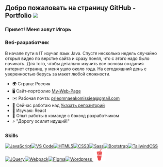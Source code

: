 ## Добро пожаловать на страницу GitHub - Portfolio <img src="https://media.giphy.com/media/hvRJCLFzcasrR4ia7z/giphy.gif" width="5%">

### Привет! Меня зовут Игорь

### Веб-разработчик

В начале пути в IT изучал язык Java. Спустя несколько недель случайно открыл видео по верстке сайта и сразу понял, что с этого надо было начинать. Для того, чтобы детально изучить все основы создания интернет страниц, у меня ушло около года. На сегодняшний день с уверенностью берусь за макет любой сложности.

* 🌍  Страна: Россия
* 🖥️  Сайт-портфолио [My-Web-Page](http://seniorlion.github.io/)
* ✉️  Рабочая почта: [prieomnaeakomissiea@gmail.com](mailto:prieomnaeakomissiea@gmail.com)
* 🚀  Сейчас работаю над [Указать репозиторий](http://сайт)
* 🧠  Изучаю: React
* 🤝  Опыт работы в команде с бэкэнд разработчиком
* ⚡  "Дорогу осилит идущий!"

### Skills

<p align="left">
<a href="https://developer.mozilla.org/en-US/docs/Web/JavaScript" target="_blank" rel="noreferrer"><img src="https://raw.githubusercontent.com/danielcranney/readme-generator/main/public/icons/skills/javascript-colored.svg" width="36" height="36" alt="JavaScript" /></a><a href="https://code.visualstudio.com/" target="_blank" rel="noreferrer"><img src="https://raw.githubusercontent.com/danielcranney/readme-generator/main/public/icons/skills/visualstudiocode.svg" width="36" height="36" alt="VS Code" /></a><a href="https://developer.mozilla.org/en-US/docs/Glossary/HTML5" target="_blank" rel="noreferrer"><img src="https://raw.githubusercontent.com/danielcranney/readme-generator/main/public/icons/skills/html5-colored.svg" width="36" height="36" alt="HTML5" /></a><a href="https://www.w3.org/TR/CSS/#css" target="_blank" rel="noreferrer"><img src="https://raw.githubusercontent.com/danielcranney/readme-generator/main/public/icons/skills/css3-colored.svg" width="36" height="36" alt="CSS3" /></a><a href="https://sass-lang.com/" target="_blank" rel="noreferrer"><img src="https://raw.githubusercontent.com/danielcranney/readme-generator/main/public/icons/skills/sass-colored.svg" width="36" height="36" alt="Sass" /></a><a href="https://getbootstrap.com/" target="_blank" rel="noreferrer"><img src="https://raw.githubusercontent.com/danielcranney/readme-generator/main/public/icons/skills/bootstrap-colored.svg" width="36" height="36" alt="Bootstrap" /></a><a href="https://tailwindcss.com/" target="_blank" rel="noreferrer"><img src="https://raw.githubusercontent.com/danielcranney/readme-generator/main/public/icons/skills/tailwindcss-colored.svg" width="36" height="36" alt="TailwindCSS" /></a><a href="https://jquery.com/" target="_blank" rel="noreferrer"><img src="https://raw.githubusercontent.com/danielcranney/readme-generator/main/public/icons/skills/jquery-colored.svg" width="36" height="36" alt="JQuery" /></a><a href="https://webpack.js.org/" target="_blank" rel="noreferrer"><img src="https://raw.githubusercontent.com/danielcranney/readme-generator/main/public/icons/skills/webpack-colored.svg" width="36" height="36" alt="Webpack" /></a><a href="https://www.figma.com/" target="_blank" rel="noreferrer"><img src="https://raw.githubusercontent.com/danielcranney/readme-generator/main/public/icons/skills/figma-colored.svg" width="36" height="36" alt="Figma" /></a><a href="https://wordpress.com" target="_blank" rel="noreferrer"><img src="https://raw.githubusercontent.com/danielcranney/readme-generator/main/public/icons/skills/wordpress-colored.svg" width="36" height="36" alt="Wordpress" /></a><a href="https://gulpjs.com" target="_blank" rel="noreferrer"> <img src="https://raw.githubusercontent.com/devicons/devicon/master/icons/gulp/gulp-plain.svg" alt="gulp" width="40" height="40"/> </a>
</p>
